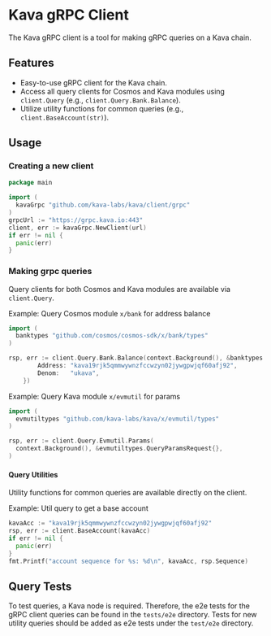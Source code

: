 # Kava gRPC Client

The Kava gRPC client is a tool for making gRPC queries on a Kava chain.

## Features

- Easy-to-use gRPC client for the Kava chain.
- Access all query clients for Cosmos and Kava modules using `client.Query` (e.g., `client.Query.Bank.Balance`).
- Utilize utility functions for common queries (e.g., `client.BaseAccount(str)`).

## Usage

### Creating a new client

```go
package main

import (
  kavaGrpc "github.com/kava-labs/kava/client/grpc"
)
grpcUrl := "https://grpc.kava.io:443"
client, err := kavaGrpc.NewClient(url)
if err != nil {
  panic(err)
}
```

### Making grpc queries

Query clients for both Cosmos and Kava modules are available via `client.Query`.

Example: Query Cosmos module `x/bank` for address balance

```go
import (
  banktypes "github.com/cosmos/cosmos-sdk/x/bank/types"
)

rsp, err := client.Query.Bank.Balance(context.Background(), &banktypes.QueryBalanceRequest{
		Address: "kava19rjk5qmmwywnzfccwzyn02jywgpwjqf60afj92",
		Denom:   "ukava",
	})
```

Example: Query Kava module `x/evmutil` for params

```go
import (
  evmutiltypes "github.com/kava-labs/kava/x/evmutil/types"
)

rsp, err := client.Query.Evmutil.Params(
  context.Background(), &evmutiltypes.QueryParamsRequest{},
)
```

#### Query Utilities

Utility functions for common queries are available directly on the client.

Example: Util query to get a base account

```go
kavaAcc := "kava19rjk5qmmwywnzfccwzyn02jywgpwjqf60afj92"
rsp, err := client.BaseAccount(kavaAcc)
if err != nil {
  panic(err)
}
fmt.Printf("account sequence for %s: %d\n", kavaAcc, rsp.Sequence)
```

## Query Tests

To test queries, a Kava node is required. Therefore, the e2e tests for the gRPC client queries can be found in the `tests/e2e` directory. Tests for new utility queries should be added as e2e tests under the `test/e2e` directory.
